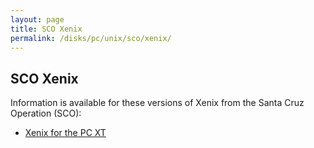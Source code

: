 ```yaml
---
layout: page
title: SCO Xenix
permalink: /disks/pc/unix/sco/xenix/
---
```


SCO Xenix
---

Information is available for these versions of Xenix from the Santa Cruz Operation (SCO):

* [Xenix for the PC XT](8086/)
